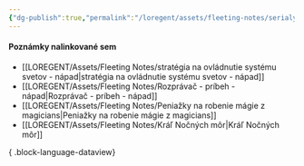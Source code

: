 ```yaml
---
{"dg-publish":true,"permalink":"/loregent/assets/fleeting-notes/serialy/the-magicians/"}
---
```


#### Poznámky nalinkované sem

- [[LOREGENT/Assets/Fleeting Notes/stratégia na ovládnutie systému svetov - nápad\|stratégia na ovládnutie systému svetov - nápad]]
- [[LOREGENT/Assets/Fleeting Notes/Rozprávač - príbeh - nápad\|Rozprávač - príbeh - nápad]]
- [[LOREGENT/Assets/Fleeting Notes/Peniažky na robenie mágie z magicians\|Peniažky na robenie mágie z magicians]]
- [[LOREGENT/Assets/Fleeting Notes/Kráľ Nočných môr\|Kráľ Nočných môr]]

{ .block-language-dataview}
